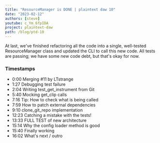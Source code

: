 ```yaml
---
title: "ResourceManager is DONE | plaintext daw 10"
date: "2023-02-12"
authors: [steve]
youtube: c_Ym_6fpIDA
project: plaintext-daw
path: /blog/ptd-10
---
```


<YouTubePlayer youtubeLink={frontmatter.youtube} />

At last, we've finished refactoring all the code into a single, well-tested ResourceManager class and updated the CLI to call this new code. All tests are passing; we have some new code debt, but that's okay for now.

<!-- truncate -->

### Timestamps

- 0:00 Merging #11 by LTstrange
- 1:27 Debugging test failure
- 2:04 Writing test_get_instrument from Git
- 5:40 Mocking get_clip calls
- 7:16 Tip: How to check what is being called
- 7:59 How to patch external dependencies
- 9:10 clone_git_repo implementation
- 12:23 Catching a mistake with the tests!
- 13:33 FULL TEST of new architecture
- 15:14 Why the config loader method is good
- 15:40 Finally working
- 16:02 What's next / outro
